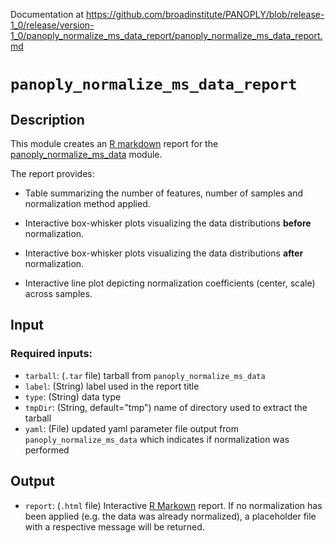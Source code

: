 Documentation at https://github.com/broadinstitute/PANOPLY/blob/release-1_0/release/version-1_0/panoply_normalize_ms_data_report/panoply_normalize_ms_data_report.md

# ```panoply_normalize_ms_data_report```

## Description

This module creates an [R markdown](https://rmarkdown.rstudio.com/) report for the [panoply_normalize_ms_data](https://github.com/broadinstitute/PANOPLY/wiki/Analysis-Modules%3A-panoply_normalize_ms_data) module.

The report provides:

* Table summarizing the number of features, number of samples and normalization method applied.

* Interactive box-whisker plots visualizing the data distributions **before** normalization.

* Interactive box-whisker plots visualizing the data distributions **after** normalization.

* Interactive line plot depicting normalization coefficients (center, scale) across samples.

## Input

### Required inputs:

* ```tarball```: (`.tar` file) tarball from ```panoply_normalize_ms_data```
* ```label```: (String) label used in the report title
* ```type```: (String) data type
* ```tmpDir```: (String, default="tmp") name of directory used to extract the tarball
* ```yaml```: (File) updated yaml parameter file output from ```panoply_normalize_ms_data``` which indicates if normalization was performed

## Output

* ```report```: (`.html` file) Interactive [R Markown](https://rmarkdown.rstudio.com/) report. If no normalization has been applied (e.g. the data was already normalized), a placeholder file with a respective message will be returned.
